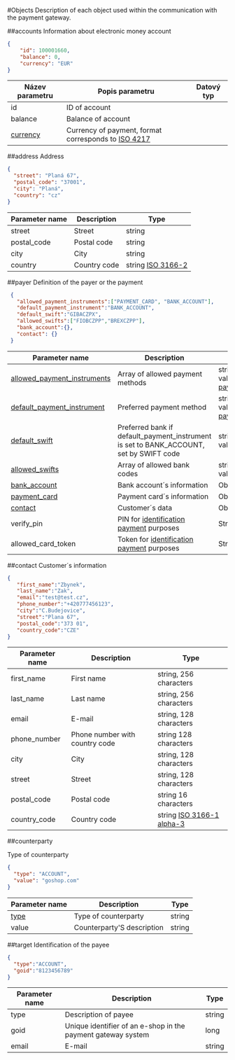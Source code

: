 #Objects
Description of each object used within the communication with the payment gateway. 

##accounts
Information about electronic money account

```json
{
    "id": 100001660,
    "balance": 0,
    "currency": "EUR"
}
```

Název parametru|Popis parametru|Datový typ
---------------|---------------|----------
id| ID of account
balance| Balance of account
[currency](#currency)|Currency of payment, format corresponds to [ISO 4217](http://www.iso.org/iso/home/standards/currency_codes.htm)

##address
Address

```json
{
  "street": "Planá 67",
  "postal_code": "37001",
  "city": "Planá",
  "country": "cz"
}
```
Parameter name|Description| Type
---------------|---------------|----------
street| Street | string
postal_code| Postal code | string
city| City | string
country| Country code| string [ISO 3166-2](https://en.wikipedia.org/wiki/ISO_3166-2)

##payer
Definition of the payer or the payment

```json
 {
   "allowed_payment_instruments":["PAYMENT_CARD", "BANK_ACCOUNT"],
   "default_payment_instrument":"BANK_ACCOUNT",
   "default_swift":"GIBACZPX",
   "allowed_swifts":["FIOBCZPP","BREXCZPP"],
   "bank_account":{},
   "contact": {}
 }
```

Parameter name|Description| Type
---------------|---------------|----------
[allowed_payment_instruments](#payment-instrument)|Array of allowed payment methods|string, can gain values of [payment_instrument](#payment-instrument)
[default_payment_instrument](#payment-instrument)|Preferred payment method|string, can gain values of [payment_instrument](#payment-instrument)
[default_swift](#swift)|Preferred bank if default_payment_instrument is set to BANK_ACCOUNT, set by SWIFT code|string, can gain values of [SWIFT](#swift)
[allowed_swifts](#swift)|Array of allowed bank codes| string, can gain values of [SWIFT](#swift)
[bank_account](#bank-account)|Bank account´s information|Object
[payment_card](#payment-card)|Payment card´s information|Object
[contact](#contact)|Customer´s data|Object
verify_pin|PIN for [identification payment](#identification-payment) purposes|String, 4 digits
allowed_card_token|Token for [identification payment](#identification-payment) purposes|String

##contact
Customer´s information

```json
{
   "first_name":"Zbynek",
   "last_name":"Zak",
   "email":"test@test.cz",
   "phone_number":"+420777456123",
   "city":"C.Budejovice",
   "street":"Plana 67",
   "postal_code":"373 01",
   "country_code":"CZE"
}
```

Parameter name|Description| Type
---------------|---------------|-------
first_name|First name|string, 256 characters
last_name|Last name|string, 256 characters
email|E-mail|string, 128 characters
phone_number|Phone number with country code|string 128 characters
city|City|string, 128 characters
street|Street|string, 128 characters
postal_code|Postal code|string 16 characters
country_code|Country code| string [ISO 3166-1 alpha-3](http://en.wikipedia.org/wiki/ISO_3166-1_alpha-3)

##counterparty

Type of counterparty


```json
{
  "type": "ACCOUNT",
  "value": "goshop.com"
}
```

Parameter name|Description|Type
---------------|---------------|-------
[type](#counterparty-type)|Type of counterparty|string
value|Counterparty'S description| string

##target
Identification of the payee

```json
{
  "type":"ACCOUNT",
  "goid":"8123456789"
}
```

Parameter name|Description| Type
---------------|---------------|-------
type|Description of payee|string
goid|Unique identifier of an e-shop in the payment gateway system|long
email|E-mail|string